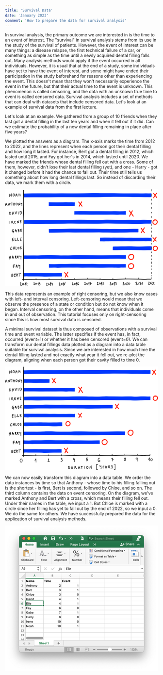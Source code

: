 ```yaml
---
title: 'Survival Data'
date: 'January 2023'
comment: 'How to prepare the data for survival analysis'
---
```


In survival analysis, the primary outcome we are interested in is the time to an event of interest. The "survival" in survival analysis stems from its use in the study of the survival of patients. However, the event of interest can be many things: a disease relapse, the first technical failure of a car, or something as simple as the time until a newly acquired dental filling falls out. Many analysis methods would apply if the event occurred in all individuals. However, it is usual that at the end of a study, some individuals have yet to have the event of interest, and some might have ended their participation in the study beforehand for reasons other than experiencing the event. This doesn't mean that they won't necessarily experience the event in the future, but that their actual time to the event is unknown. This phenomenon is called censoring, and the data with an unknown true time to event is called censored data. Survival analysis includes a set of methods that can deal with datasets that include censored data. Let's look at an example of survival data from the first lecture. 

Let's look at an example. We gathered from a group of 10 friends when they last got a dental filling in the last ten years and when it fell out if it did. Can we estimate the probability of a new dental filling remaining in place after five years? 

We plotted the answers as a diagram. The x-axis marks the time from 2012 to 2022, and the lines represent when each person got their dental filling and how long it lasted. For instance, Bert got a dental filling in 2012, which lasted until 2015, and Fay got her's in 2014, which lasted until 2020. We have marked the friends whose dental filling fell out with a cross. Some of them, however, didn't lose their last dental filling (yet), and one - Harry - got it changed before it had the chance to fall out. Their time still tells us something about how long dental fillings last. So instead of discarding their data, we mark them with a circle. 

![](01-diagram-1.png)

This data represents an example of right censoring, but we also know cases with left- and interval censoring. Left-censoring would mean that we observe the presence of a state or condition but do not know when it began. Interval censoring, on the other hand, means that individuals come in and out of observation. This tutorial focuses only on right-censoring since this is how most survival data is censored.

A minimal survival dataset is thus composed of observations with a survival time and event variable. The latter specifies if the event has, in fact, occurred (event=1) or whether it has been censored (event=0). We can transform our dental fillings data plotted as a diagram into a data table suitable for survival analysis. Since we are interested in how much time the dental filling lasted and not exactly what year it fell out, we re-plot the diagram, aligning when each person got their cavity filled to time 0. 

![](01-diagram-2.png)

We can now easily transform this diagram into a data table. We order the data instances by time so that Anthony - whose time to his filling falling out is the shortest - is first, Bert is second, followed by Chloe, and so on. The third column contains the data on event censoring. On the diagram, we've marked Anthony and Bert with a cross, which means their filling fell out. Under their names in the table, we input a 1. But Chloe is marked with a circle since her filling has yet to fall out by the end of 2022, so we input a 0. We do the same for others. We have successfully prepared the data for the application of survival analysis methods. 

![](01-datatable-excel.png)
